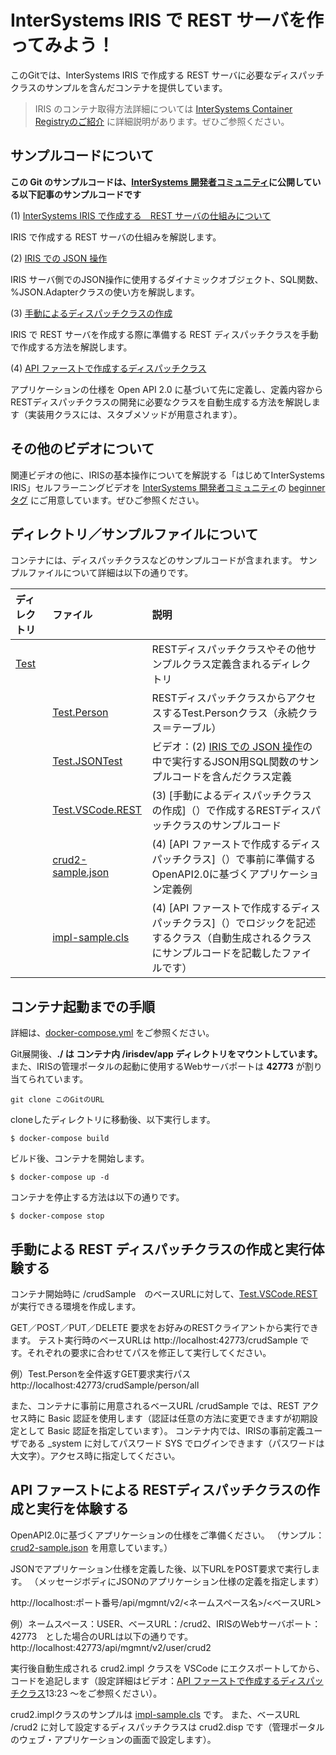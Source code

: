 # InterSystems IRIS で REST サーバを作ってみよう！
このGitでは、InterSystems IRIS で作成する REST サーバに必要なディスパッチクラスのサンプルを含んだコンテナを提供しています。

>IRIS のコンテナ取得方法詳細については [InterSystems Container Registryのご紹介](https://jp.community.intersystems.com/node/496571) に詳細説明があります。ぜひご参照ください。


## サンプルコードについて
**この Git のサンプルコードは、[InterSystems 開発者コミュニティ](https://jp.community.intersystems.com)に公開している以下記事のサンプルコードです**

(1) [InterSystems IRIS で作成する　REST サーバの仕組みについて](https://jp.community.intersystems.com/node/479546)

IRIS で作成する REST サーバの仕組みを解説します。

(2) [IRIS での JSON 操作](https://jp.community.intersystems.com/node/480106)

IRIS サーバ側でのJSON操作に使用するダイナミックオブジェクト、SQL関数、%JSON.Adapterクラスの使い方を解説します。

(3) [手動によるディスパッチクラスの作成](https://jp.community.intersystems.com/node/479551)

IRIS で REST サーバを作成する際に準備する REST ディスパッチクラスを手動で作成する方法を解説します。

(4) [API ファーストで作成するディスパッチクラス](https://jp.community.intersystems.com/node/479596)

アプリケーションの仕様を Open API 2.0 に基づいて先に定義し、定義内容からRESTディスパッチクラスの開発に必要なクラスを自動生成する方法を解説します（実装用クラスには、スタブメソッドが用意されます）。


## その他のビデオについて

関連ビデオの他に、IRISの基本操作についてを解説する「はじめてInterSystems IRIS」セルフラーニングビデオを [InterSystems 開発者コミュニティ](https://jp.community.intersystems.com)の [beginnerタグ](https://jp.community.intersystems.com/tags/beginner) にご用意しています。ぜひご参照ください。


## ディレクトリ／サンプルファイルについて
コンテナには、ディスパッチクラスなどのサンプルコードが含まれます。
サンプルファイルについて詳細は以下の通りです。

|ディレクトリ|ファイル|説明|
|:--|:--|:--|
|[Test](/Test)||RESTディスパッチクラスやその他サンプルクラス定義含まれるディレクトリ|
||[Test.Person](/Test/Person.cls)|RESTディスパッチクラスからアクセスするTest.Personクラス（永続クラス＝テーブル）|
||[Test.JSONTest](/Test/JSONTest.cls)|ビデオ：(2) [IRIS での JSON 操作]()の中で実行するJSON用SQL関数のサンプルコードを含んだクラス定義|
||[Test.VSCode.REST](/Test/VSCode/REST.cls)|(3) [手動によるディスパッチクラスの作成]（）で作成するRESTディスパッチクラスのサンプルコード|
||[crud2-sample.json](/crud2-sample.json)|(4) [API ファーストで作成するディスパッチクラス]（）で事前に準備するOpenAPI2.0に基づくアプリケーション定義例|
||[impl-sample.cls](/impl-sample.cls)|(4) [API ファーストで作成するディスパッチクラス]（）でロジックを記述するクラス（自動生成されるクラスにサンプルコードを記載したファイルです）|


## コンテナ起動までの手順
詳細は、[docker-compose.yml](./docker-compose.yml) をご参照ください。

Git展開後、**./ は コンテナ内 /irisdev/app ディレクトリをマウントしています。**
また、IRISの管理ポータルの起動に使用するWebサーバポートは **42773** が割り当てられています。

```
git clone このGitのURL
```
cloneしたディレクトリに移動後、以下実行します。

```
$ docker-compose build
```
ビルド後、コンテナを開始します。
```
$ docker-compose up -d
```
コンテナを停止する方法は以下の通りです。
```
$ docker-compose stop
```

## 手動による REST ディスパッチクラスの作成と実行体験する
コンテナ開始時に /crudSample　のベースURLに対して、[Test.VSCode.REST](/Test/VSCode/REST.cls)が実行できる環境を作成します。

GET／POST／PUT／DELETE 要求をお好みのRESTクライアントから実行できます。
テスト実行時のベースURLは http://localhost:42773/crudSample です。それぞれの要求に合わせてパスを修正して実行してください。

例）Test.Personを全件返すGET要求実行パス　http://localhost:42773/crudSample/person/all

また、コンテナに事前に用意されるベースURL /crudSample では、REST アクセス時に Basic 認証を使用します（認証は任意の方法に変更できますが初期設定として Basic 認証を指定しています）。
コンテナ内では、IRISの事前定義ユーザである _system に対してパスワード SYS でログインできます（パスワードは大文字）。アクセス時に指定してください。


## API ファーストによる RESTディスパッチクラスの作成と実行を体験する
OpenAPI2.0に基づくアプリケーションの仕様をご準備ください。
（サンプル： [crud2-sample.json](/crud2-sample.json) を用意しています。）

JSONでアプリケーション仕様を定義した後、以下URLをPOST要求で実行します。
（メッセージボディにJSONのアプリケーション仕様の定義を指定します）

http://localhost:ポート番号/api/mgmnt/v2/<ネームスペース名>/<ベースURL>

例）ネームスペース：USER、ベースURL：/crud2、IRISのWebサーバポート：42773　とした場合のURLは以下の通りです。
http://localhost:42773/api/mgmnt/v2/user/crud2

実行後自動生成される crud2.impl クラスを VSCode にエクスポートしてから、コードを追記します（設定詳細はビデオ：[API ファーストで作成するディスパッチクラス](https://youtu.be/SwquEq1fjTk)13:23 ～をご参照ください）。

crud2.implクラスのサンプルは [impl-sample.cls](/impl-sample.cls) です。
また、ベースURL /crud2 に対して設定するディスパッチクラスは crud2.disp です（管理ポータルのウェブ・アプリケーションの画面で設定します）。
